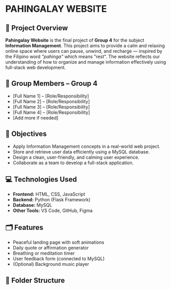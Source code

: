 # PAHINGALAY WEBSITE

## 📌 Project Overview

**Pahingalay Website** is the final project of **Group 4** for the subject **Information Management**. This project aims to provide a calm and relaxing online space where users can pause, unwind, and recharge — inspired by the Filipino word *"pahinga"* which means "rest". The website reflects our understanding of how to organize and manage information effectively using full-stack web development.

## 👥 Group Members – Group 4

- [Full Name 1] – [Role/Responsibility]
- [Full Name 2] – [Role/Responsibility]
- [Full Name 3] – [Role/Responsibility]
- [Full Name 4] – [Role/Responsibility]
- [Add more if needed]

## 🧠 Objectives

- Apply Information Management concepts in a real-world web project.
- Store and retrieve user data efficiently using a MySQL database.
- Design a clean, user-friendly, and calming user experience.
- Collaborate as a team to develop a full-stack application.

## 💻 Technologies Used

- **Frontend:** HTML, CSS, JavaScript  
- **Backend:** Python (Flask Framework)  
- **Database:** MySQL  
- **Other Tools:** VS Code, GitHub, Figma

## 🗂️ Features

- Peaceful landing page with soft animations
- Daily quote or affirmation generator
- Breathing or meditation timer
- User feedback form (connected to MySQL)
- (Optional) Background music player

## 📁 Folder Structure

